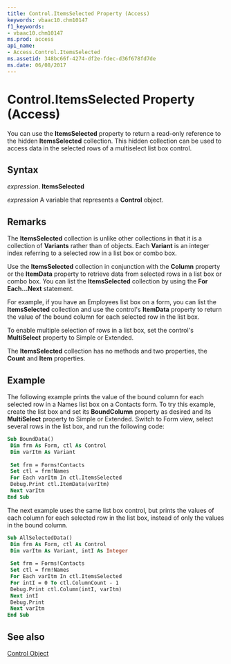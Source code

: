 ```yaml
---
title: Control.ItemsSelected Property (Access)
keywords: vbaac10.chm10147
f1_keywords:
- vbaac10.chm10147
ms.prod: access
api_name:
- Access.Control.ItemsSelected
ms.assetid: 348bc66f-4274-df2e-fdec-d36f678fd7de
ms.date: 06/08/2017
---
```



# Control.ItemsSelected Property (Access)

You can use the  **ItemsSelected** property to return a read-only reference to the hidden **ItemsSelected** collection. This hidden collection can be used to access data in the selected rows of a multiselect list box control.


## Syntax

 _expression_. **ItemsSelected**

 _expression_ A variable that represents a **Control** object.


## Remarks

The  **ItemsSelected** collection is unlike other collections in that it is a collection of **Variants** rather than of objects. Each **Variant** is an integer index referring to a selected row in a list box or combo box.

Use the  **ItemsSelected** collection in conjunction with the **Column** property or the **ItemData** property to retrieve data from selected rows in a list box or combo box. You can list the **ItemsSelected** collection by using the **For Each...Next** statement.

For example, if you have an Employees list box on a form, you can list the  **ItemsSelected** collection and use the control's **ItemData** property to return the value of the bound column for each selected row in the list box.

To enable multiple selection of rows in a list box, set the control's  **MultiSelect** property to Simple or Extended.

The  **ItemsSelected** collection has no methods and two properties, the **Count** and **Item** properties.


## Example

The following example prints the value of the bound column for each selected row in a Names list box on a Contacts form. To try this example, create the list box and set its  **BoundColumn** property as desired and its **MultiSelect** property to Simple or Extended. Switch to Form view, select several rows in the list box, and run the following code:


```vb
Sub BoundData() 
 Dim frm As Form, ctl As Control 
 Dim varItm As Variant 
 
 Set frm = Forms!Contacts 
 Set ctl = frm!Names 
 For Each varItm In ctl.ItemsSelected 
 Debug.Print ctl.ItemData(varItm) 
 Next varItm 
End Sub
```

The next example uses the same list box control, but prints the values of each column for each selected row in the list box, instead of only the values in the bound column.




```vb
Sub AllSelectedData() 
 Dim frm As Form, ctl As Control 
 Dim varItm As Variant, intI As Integer 
 
 Set frm = Forms!Contacts 
 Set ctl = frm!Names 
 For Each varItm In ctl.ItemsSelected 
 For intI = 0 To ctl.ColumnCount - 1 
 Debug.Print ctl.Column(intI, varItm) 
 Next intI 
 Debug.Print 
 Next varItm 
End Sub
```


## See also


[Control Object](Access.Control.md)

